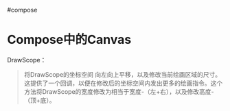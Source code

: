 #compose
# Compose中的Canvas
DrawScope：
> 将DrawScope的坐标空间 向左向上平移，以及修改当前绘画区域的尺寸。这提供了一个回调，以便在修改后的坐标空间内发出更多的绘画指令。这个方法将DrawScope的宽度修改为相当于宽度-（左+右），以及修改高度-（顶+底）。
```
```